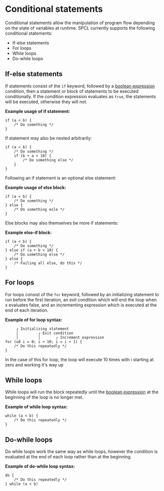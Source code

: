 # Conditional statements
Conditional statements allow the manipulation of program flow depending on the state of variables at runtime. SPCL
currently supports the following conditional statements:
- If-else statements
- For loops
- While loops
- Do-while loops

## If-else statements
If statements consist of the `if` keyword, followed by a [boolean expression](operators.md#expressions) condition, then 
a statement or block of statements to be executed conditionally. If the condition expression evaluates as `true`, the
statements will be executed, otherwise they will not.

**Example usage of if statement:**
```
if (a < b) {
    /* Do something */
}
```

If statement may also be nested arbitrarily:

```
if (a < b) {
    /* Do something */
    if (b + a < 10) {
        /* Do something else */
    }
}
```

Following an if statement is an optional else statement:

**Example usage of else block:**
```
if (a < b) {
    /* Do something */
} else {
    /* Do something esle */
}
```

Else blocks may also themselves be more if statements:

**Example else-if block:**
```
if (a < b) {
    /* Do something */
} else if (a + b < 10) {
    /* Do something else */
} else {
    /* Failing all else, do this */
}
```

## For loops
For loops consist of the `for` keyword, followed by an initializing statement to run before the first iteration, an
exit condition which will end the loop when x evaluates false, and an incrementing expression which is executed at the
end of each iteration.

**Example of for loop syntax:**
```
     ┌ Initializing statement
     │         ┌ Exit condition
     │         │       ┌ Increment expression
for (u8 i = 0; i < 10; i = i + 1) {
    /* Do this repeatedly */
}
```

In the case of this for loop, the loop will execute 10 times with i starting at zero and working it's way up

## While loops
While loops will run the block repeatedly until the [boolean expression](operators.md#relational-operators) at the
beginning of the loop is no longer met.

**Example of while loop syntax:**
```
while (a < b) {
    /* Do this repeatedly */
}
```

## Do-while loops
Do while loops work the same way as while loops, however the condition is evaluated at the end of each loop rather than
at the beginning.

**Example of do-while loop syntax:**
```
do {
    /* Do this repeatedly */
} while (a < b)
```
